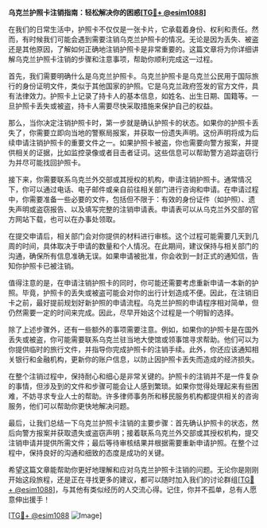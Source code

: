 **乌克兰护照卡注销指南：轻松解决你的困惑[[TG💪+ @esim1088](https://t.me/s/esim1088)]**

在我们的日常生活中，护照卡不仅仅是一张卡片，它承载着身份、权利和责任。然而，有时候我们可能会遇到需要注销乌克兰护照卡的情况。无论是因为丢失、被盗还是其他原因，了解如何正确地注销护照卡是非常重要的。这篇文章将为你详细讲解乌克兰护照卡注销的步骤和注意事项，帮助你顺利完成这一过程。

首先，我们需要明确什么是乌克兰护照卡。乌克兰护照卡是乌克兰公民用于国际旅行的身份证明文件，类似于其他国家的护照。它是乌克兰政府签发的官方文件，具有法律效力。护照卡上记录了持卡人的基本信息，如姓名、出生日期、国籍等。一旦护照卡丢失或被盗，持卡人需要尽快采取措施来保护自己的权益。

那么，当你决定注销护照卡时，第一步就是确认护照卡的状态。如果你的护照卡丢失了，你需要立即向当地的警察局报案，并获取一份遗失声明。这份声明将成为后续申请注销护照卡的重要文件之一。如果护照卡被盗，你也需要向警方报案，并提供相关的证据，比如监控录像或者目击者证词。这些信息可以帮助警方追踪盗窃行为并尽可能找回护照卡。

接下来，你需要联系乌克兰外交部或其授权的机构，申请注销护照卡。通常情况下，你可以通过电话、电子邮件或亲自前往相关部门进行咨询和申请。在申请过程中，你需要准备一些必要的文件，包括但不限于：有效的身份证件（如护照）、遗失声明或盗窃报告、以及填写完整的注销申请表。申请表可以从乌克兰外交部的官方网站下载，也可以在办事处领取。

在提交申请后，相关部门会对你提供的材料进行审核。这个过程可能需要几天到几周的时间，具体取决于申请的数量和个人情况。在此期间，建议保持与相关部门的沟通，确保所有信息准确无误。如果申请被批准，你会收到一封正式的通知信，告知你护照卡已被注销。

值得注意的是，在申请注销护照卡的同时，你可能还需要考虑重新申请一本新的护照。毕竟，护照卡的丢失或被盗可能会对你的出行计划造成不便。因此，在注销旧卡之前，最好提前规划好新护照的申请流程。乌克兰护照的申请程序相对简单，但仍然需要一定的时间来完成。因此，尽早开始这个过程是一个明智的选择。

除了上述步骤外，还有一些额外的事项需要注意。例如，如果你的护照卡是在国外丢失或被盗，你可能需要联系乌克兰驻当地大使馆或领事馆寻求帮助。他们可以为你提供临时的旅行文件，并指导你完成护照卡的注销手续。此外，你还应该通知相关银行和金融机构，更新你的账户信息，以防止因护照卡丢失而造成的经济损失。

在整个注销过程中，保持耐心和细心是非常关键的。护照卡的注销并不是一件复杂的事情，但涉及到的文件和步骤可能会让人感到繁琐。如果你觉得处理起来有些困难，不妨寻求专业人士的帮助。许多律师事务所和移民服务机构都提供相关的咨询服务，他们可以帮助你更快地解决问题。

最后，让我们总结一下乌克兰护照卡注销的主要步骤：首先确认护照卡的状态，然后向警方报案并获取遗失或盗窃声明；接着联系乌克兰外交部或其授权机构，提交注销申请并提供所需文件；最后等待审核结果并根据需要重新申请护照。在整个过程中，保持良好的沟通和细致的态度是成功的关键。

希望这篇文章能帮助你更好地理解和应对乌克兰护照卡注销的问题。无论你是刚刚开始这段旅程，还是正在寻找更多的建议，都可以随时加入我们的讨论群组[[TG💪+ @esim1088](https://t.me/s/esim1088)]，与其他有类似经历的人交流心得。记住，你并不孤单，总有人愿意伸出援手！

[[TG💪+ @esim1088](https://t.me/s/esim1088) ![Image](https://i.postimg.cc/4NQfJmqS/Snipaste-2025-05-13-00-14-12.png)]